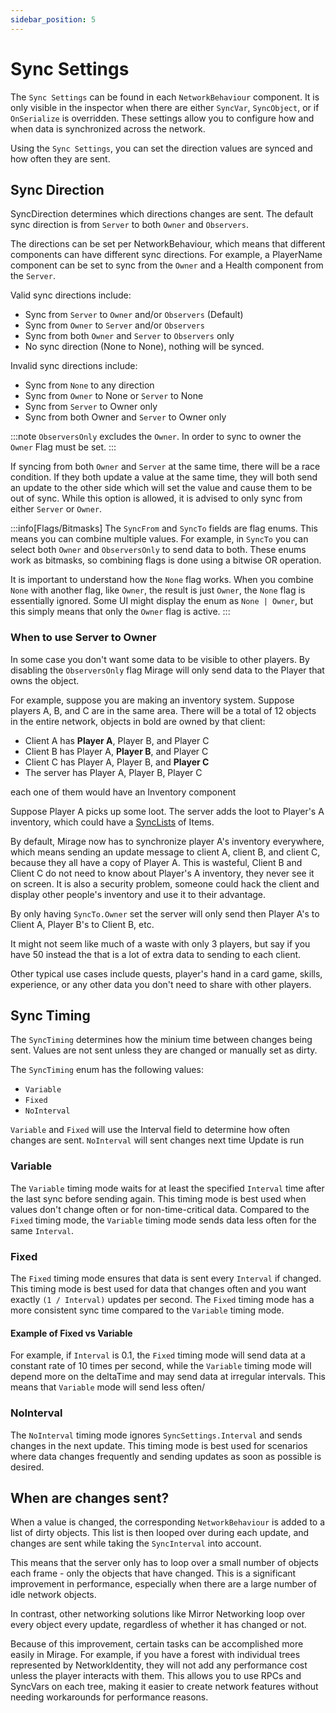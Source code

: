 ```yaml
---
sidebar_position: 5
---
```

# Sync Settings

The `Sync Settings` can be found in each `NetworkBehaviour` component. It is only visible in the inspector when there are either `SyncVar`, `SyncObject`, or if `OnSerialize` is overridden. These settings allow you to configure how and when data is synchronized across the network. 

Using the `Sync Settings`, you can set the direction values are synced and how often they are sent.


## Sync Direction

SyncDirection determines which directions changes are sent. The default sync direction is from `Server` to both `Owner` and `Observers`. 

The directions can be set per NetworkBehaviour, which means that different components can have different sync directions. For example, a PlayerName component can be set to sync from the `Owner` and a Health component from the `Server`.

Valid sync directions include:

- Sync from `Server` to `Owner` and/or `Observers` (Default)
- Sync from `Owner` to `Server` and/or `Observers`
- Sync from both `Owner` and `Server` to `Observers` only
- No sync direction (None to None), nothing will be synced.

Invalid sync directions include:
- Sync from `None` to any direction
- Sync from `Owner` to None or `Server` to None
- Sync from `Server` to Owner only
- Sync from both Owner and `Server` to Owner only

:::note
`ObserversOnly` excludes the `Owner`. In order to sync to owner the `Owner` Flag must be set.
:::

If syncing from both `Owner` and `Server` at the same time, there will be a race condition. If they both update a value at the same time, they will both send an update to the other side which will set the value and cause them to be out of sync. While this option is allowed, it is advised to only sync from either `Server` or `Owner`.

:::info[Flags/Bitmasks]
The `SyncFrom` and `SyncTo` fields are flag enums. This means you can combine multiple values. For example, in `SyncTo` you can select both `Owner` and `ObserversOnly` to send data to both. These enums work as bitmasks, so combining flags is done using a bitwise OR operation.

It is important to understand how the `None` flag works. When you combine `None` with another flag, like `Owner`, the result is just `Owner`, the `None` flag is essentially ignored. Some UI might display the enum as `None | Owner`, but this simply means that only the `Owner` flag is active.
:::

### When to use Server to Owner

In some case you don't want some data to be visible to other players. By disabling the `ObserversOnly` flag Mirage will only send data to the Player that owns the object.

For example, suppose you are making an inventory system. Suppose players A, B, and C are in the same area. There will be a total of 12 objects in the entire network, objects in bold are owned by that client:

- Client A has **Player A**, Player B, and Player C
- Client B has Player A, **Player B**, and Player C
- Client C has Player A, Player B, and **Player C**
- The server has Player A, Player B, Player C

each one of them would have an Inventory component

Suppose Player A picks up some loot. The server adds the loot to Player's A inventory, which could have a [SyncLists](/docs/guides/sync/sync-objects/sync-list) of Items. 

By default, Mirage now has to synchronize player A's inventory everywhere, which means sending an update message to client A, client B, and client C, because they all have a copy of Player A. This is wasteful, Client B and Client C do not need to know about Player's A inventory, they never see it on screen. It is also a security problem, someone could hack the client and display other people's inventory and use it to their advantage.

By only having `SyncTo.Owner` set the server will only send then Player A's to Client A, Player B's to Client B, etc.  

It might not seem like much of a waste with only 3 players, but say if you have 50 instead the that is a lot of extra data to sending to each client.

Other typical use cases include quests, player's hand in a card game, skills, experience, or any other data you don't need to share with other players.


## Sync Timing

The `SyncTiming` determines how the minium time between changes being sent. Values are not sent unless they are changed or manually set as dirty.

The `SyncTiming` enum has the following values:

- `Variable`
- `Fixed`
- `NoInterval`

`Variable` and `Fixed` will use the Interval field to determine how often changes are sent. `NoInterval` will sent changes next time Update is run

### Variable

The `Variable` timing mode waits for at least the specified `Interval` time after the last sync before sending again. This timing mode is best used when values don't change often or for non-time-critical data. Compared to the `Fixed` timing mode, the `Variable` timing mode sends data less often for the same `Interval`. 

### Fixed

The `Fixed` timing mode ensures that data is sent every `Interval` if changed. This timing mode is best used for data that changes often and you want exactly `(1 / Interval)` updates per second. The `Fixed` timing mode has a more consistent sync time compared to the `Variable` timing mode. 

#### Example of Fixed vs Variable

For example, if `Interval` is 0.1, the `Fixed` timing mode will send data at a constant rate of 10 times per second, while the `Variable` timing mode will depend more on the deltaTime and may send data at irregular intervals. This means that `Variable` mode will send less often/

### NoInterval

The `NoInterval` timing mode ignores `SyncSettings.Interval` and sends changes in the next update. This timing mode is best used for scenarios where data changes frequently and sending updates as soon as possible is desired.


## When are changes sent?

When a value is changed, the corresponding `NetworkBehaviour` is added to a list of dirty objects. This list is then looped over during each update, and changes are sent while taking the `SyncInterval` into account.

This means that the server only has to loop over a small number of objects each frame - only the objects that have changed. This is a significant improvement in performance, especially when there are a large number of idle network objects.

In contrast, other networking solutions like Mirror Networking loop over every object every update, regardless of whether it has changed or not.

Because of this improvement, certain tasks can be accomplished more easily in Mirage. For example, if you have a forest with individual trees represented by NetworkIdentity, they will not add any performance cost unless the player interacts with them. This allows you to use RPCs and SyncVars on each tree, making it easier to create network features without needing workarounds for performance reasons.
